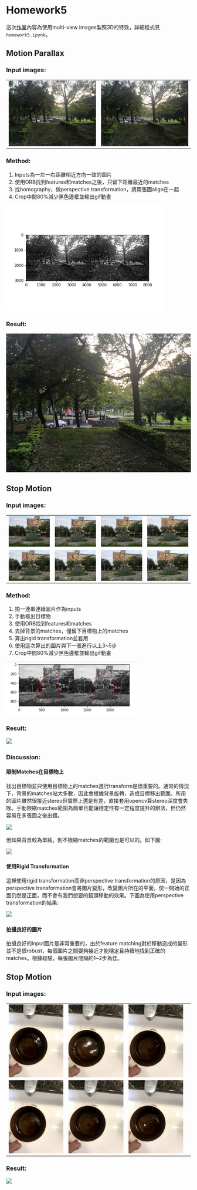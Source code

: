 # Homework5

這次[作業](https://colab.research.google.com/drive/1eCAsc8LUDAHe0ygrlkDQYvlpuiXYCja7#scrollTo=ShRCKVL342pW)內容為使用multi-view images製照3D的特效，詳細程式見`homework5.ipynb`。

## Motion Parallax

### Input images:

|||
| ------------- | ------------- |
| ![](./images/img1.jpg)  | ![](./images/img2.jpg)  |

### Method:

1. Inputs為一左一右距離相近方向一致的圖片
2. 使用ORB找到features和matches之後，只留下距離最近的matches
3. 找homography，做perspective transformation，將兩張圖align在一起
4. Crop中間80%減少黑色邊框並輸出gif動畫

![](./align1.jpg)

### Result: 

![](./output1.gif)

## Stop Motion

### Input images:

|||||
|-|-|-|-|
|![](./images/img3_1.jpg)|![](./images/img3_2.jpg)|![](./images/img3_3.jpg)|![](./images/img3_4.jpg)|
|![](./images/img3_5.jpg)|![](./images/img3_6.jpg)|![](./images/img3_7.jpg)|![](./images/img3_8.jpg)|

### Method:

1. 拍一連串連續圖片作為inputs
2. 手動框出目標物
3. 使用ORB找到features和matches
4. 去掉背景的matches，僅留下目標物上的matches
5. 算出rigid transformation並套用
6. 使用這次算出的圖片與下一張進行以上3~5步
7. Crop中間80%減少黑色邊框並輸出gif動畫

![](./align2.jpg)

### Result: 

![](./output2.gif)

### Discussion: 

#### 限制Matches在目標物上

找出目標物並只使用目標物上的matches進行transform是很重要的。通常的情況下，背景的matches站大多數，因此會根據背景旋轉，造成目標移出範圍。所用的圖片雖然很接近stereo但實際上還是有差，直接套用opencv算stereo深度會失敗。手動限縮matches範圍為簡單且能讓穩定性有一定程度提升的辦法，但仍然容易在多張圖之後出錯。

![](./output2_building.gif)

但如果背景較為單純，則不限縮matches的範圍也是可以的。如下圖:

![](./output2_cup.gif)

#### 使用Rigid Transformation

這裡使用rigid transformation而非perspective transformation的原因，是因為perspective transformation會將圖片變形，改變圖片所在的平面，使一開始的正面仍然是正面，而不會有我們想要的鏡頭移動的效果。下圖為使用perspective transformation的結果:

![](./output2_perspective.gif)

#### 拍攝良好的圖片

拍攝良好的input圖片是非常重要的，由於feature matching對於移動造成的變形並不是很robust，每個圖片之間要夠接近才能穩定且持續地找到正確的matches。根據經驗，每張圖片間隔約1~2步為佳。

## Stop Motion

### Input images:

|||||
|-|-|-|-|
|![](./images/0.JPG)|![](./images/1.JPG)|![](./images/2.JPG)|
|![](./images/3.JPG)|![](./images/4.JPG)|![](./images/5.JPG)|

### Result:

![](./live.gif)
